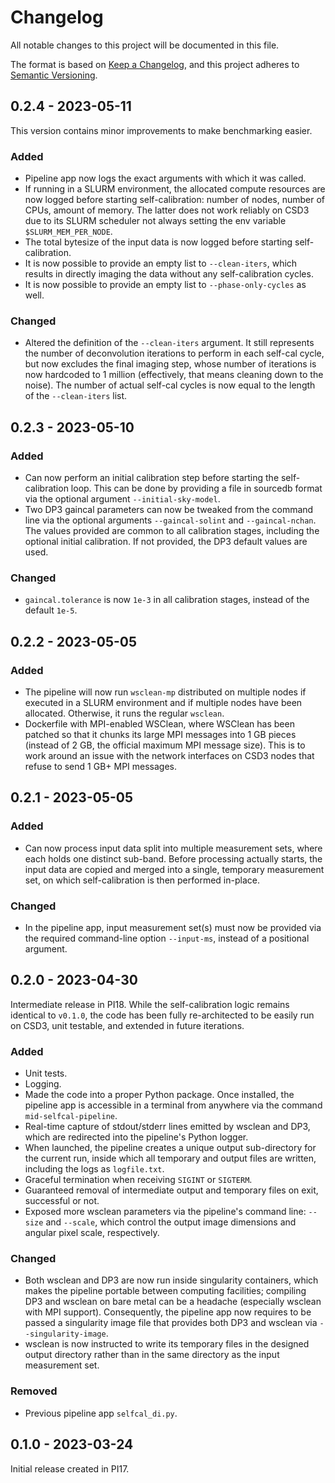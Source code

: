 # Changelog

All notable changes to this project will be documented in this file.

The format is based on [Keep a Changelog](https://keepachangelog.com/en/1.0.0/),
and this project adheres to [Semantic Versioning](https://semver.org/spec/v2.0.0.html).


## 0.2.4 - 2023-05-11

This version contains minor improvements to make benchmarking easier.

### Added

- Pipeline app now logs the exact arguments with which it was called.
- If running in a SLURM environment, the allocated compute resources are now logged before starting self-calibration: number of nodes, number of CPUs, amount of memory. The latter does not work reliably on CSD3 due to its SLURM scheduler not always setting the env variable `$SLURM_MEM_PER_NODE`.
- The total bytesize of the input data is now logged before starting self-calibration.
- It is now possible to provide an empty list to `--clean-iters`, which results in directly imaging the data without any self-calibration cycles.
- It is now possible to provide an empty list to `--phase-only-cycles` as well.

### Changed

- Altered the definition of the `--clean-iters` argument. It still represents the number of deconvolution iterations to perform in each self-cal cycle, but now excludes the final imaging step, whose number of iterations is now hardcoded to 1 million (effectively, that means cleaning down to the noise). The number of actual self-cal cycles is now equal to the length of the `--clean-iters` list.


## 0.2.3 - 2023-05-10

### Added

- Can now perform an initial calibration step before starting the self-calibration loop. This can be done by providing a file in sourcedb format via the optional argument `--initial-sky-model`.
- Two DP3 gaincal parameters can now be tweaked from the command line via the optional arguments `--gaincal-solint` and `--gaincal-nchan`. The values provided are common to all calibration stages, including the optional initial calibration. If not provided, the DP3 default values are used.

### Changed

- `gaincal.tolerance` is now `1e-3` in all calibration stages, instead of the default `1e-5`.


## 0.2.2 - 2023-05-05

### Added

- The pipeline will now run `wsclean-mp` distributed on multiple nodes if executed in a SLURM environment and if multiple nodes have been allocated. Otherwise, it runs the regular `wsclean`.
- Dockerfile with MPI-enabled WSClean, where WSClean has been patched so that it chunks its large MPI messages into 1 GB pieces (instead of 2 GB, the official maximum MPI message size). This is to work around an issue with the network interfaces on CSD3 nodes that refuse to send 1 GB+ MPI messages.


## 0.2.1 - 2023-05-05

### Added

- Can now process input data split into multiple measurement sets, where each holds one distinct sub-band. Before processing actually starts, the input data are copied and merged into a single, temporary measurement set, on which self-calibration is then performed in-place.

### Changed

- In the pipeline app, input measurement set(s) must now be provided via the required command-line option `--input-ms`, instead of a positional argument.


## 0.2.0 - 2023-04-30

Intermediate release in PI18. While the self-calibration logic remains identical to `v0.1.0`, the code has been fully re-architected to be easily run on CSD3, unit testable, and extended in future iterations.

### Added

- Unit tests.
- Logging.
- Made the code into a proper Python package. Once installed, the pipeline app is accessible in a terminal from anywhere via the command `mid-selfcal-pipeline`.
- Real-time capture of stdout/stderr lines emitted by wsclean and DP3, which are redirected into the pipeline's Python logger.
- When launched, the pipeline creates a unique output sub-directory for the current run, inside which all temporary and output files are written, including the logs as `logfile.txt`. 
- Graceful termination when receiving `SIGINT` or `SIGTERM`.
- Guaranteed removal of intermediate output and temporary files on exit, successful or not.
- Exposed more wsclean parameters via the pipeline's command line: `--size` and `--scale`, which control the output image dimensions and angular pixel scale, respectively.

### Changed

- Both wsclean and DP3 are now run inside singularity containers, which makes the pipeline portable between computing facilities; compiling DP3 and wsclean on bare metal can be a headache (especially wsclean with MPI support). Consequently, the pipeline app now requires to be passed a singularity image file that provides both DP3 and wsclean via `--singularity-image`.
- wsclean is now instructed to write its temporary files in the designed output directory rather than in the same directory as the input measurement set.

### Removed

- Previous pipeline app `selfcal_di.py`.


## 0.1.0 - 2023-03-24

Initial release created in PI17.
